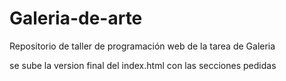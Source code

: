 # Galeria-de-arte
Repositorio de taller de programación web de la tarea de Galeria

se sube la version final del index.html con las secciones pedidas

